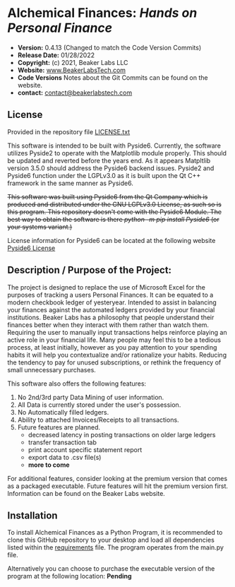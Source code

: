 **Alchemical Finances: _Hands on Personal Finance_**
==============================================
* **Version:** 0.4.13 (Changed to match the Code Version Commits)
* **Release Date:** 01/28/2022
* **Copyright:** (c) 2021, Beaker Labs LLC
* **Website:** www.BeakerLabsTech.com
* **Code Versions** Notes about the Git Commits can be found on the website.  
* **contact:** contact@beakerlabstech.com

License
-------
Provided in the repository file [LICENSE.txt](LICENSE.txt)

This software is intended to be built with Pyside6. Currently, the software utilizes Pyside2 to operate with the Matplotlib module properly. This should be updated and reverted before the years end. As it appears Matpltlib version 3.5.0
should address the Pyside6 backend issues. Pyside2 and Pyside6 function under the LGPLv3.0 as it is built upon the Qt C++ framework in the same manner as Pyside6.

~~This software was built using Pyside6 from the Qt Company which is produced and distributed under the GNU LGPLv3.0 License, as such so is this program. This repository doesn't come with the Pyside6 Module. The best way
to obtain the software is there _python -m pip install Pyside6_ (or your systems variant.)~~ 

License information for Pyside6 can be located at the following website [Pyside6 License](https://doc.qt.io/qtforpython/licenses.html)

Description / Purpose of the Project:
-------------------------------------
The project is designed to replace the use of Microsoft Excel for the purposes of tracking a users Personal Finances. It can be equated to a modern checkbook ledger of yesteryear. Intended to assist in balancing your finances
against the automated ledgers provided by your financial institutions. Beaker Labs has a philosophy that people understand their finances better when they interact with them rather than watch them. Requiring the user to manually
input transactions helps reinforce playing an active role in your financial life. Many people may feel this to be a tedious process, at least initially, however as you pay attention to your spending habits it will help you
contextualize and/or rationalize your habits. Reducing the tendency to pay for unused subscriptions, or rethink the frequency of small unnecessary purchases.

This software also offers the following features:

1. No 2nd/3rd party Data Mining of user information.
2. All Data is currently stored under the user's possession.
3. No Automatically filled ledgers.
4. Ability to attached Invoices/Receipts to all transactions.
5. Future features are planned.
    * decreased latency in posting transactions on older large ledgers
    * transfer transaction tab
    * print account specific statement report
    * export data to .csv file(s)
    * **more to come**

For additional features, consider looking at the premium version that comes as a packaged executable. Future features will hit the premium version first. Information can be found on the Beaker Labs website.

Installation
------------
To install Alchemical Finances as a Python Program, it is recommended to clone this GitHub repository to your desktop and load all dependencies listed within the [requirements](requirements.txt) file. The program operates from the
main.py file.

Alternatively you can choose to purchase the executable version of the program at the following location: **Pending**





